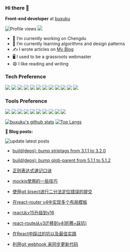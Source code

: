 ### Hi there 👋

**Front-end developer** at  [buxuku](https://github.com/buxuku)

![Profile views](https://gpvc.arturio.dev/buxuku)  <img src="https://img.shields.io/github/followers/buxuku?label=Follow" style=" float:left, margin-right:10px" />

- 🔭 I’m currently working on Chengdu
- 🌱 I’m currently learning algorithms and design patterns
- ✍️  I wrote articles on <a href="https://blog.linxiaodong.com" target="_blank">My Blog</a>
- 🖥 I used to be a grassroots webmaster
- 😄 I like reading and writing


### Tech Preference

<img src="https://img.shields.io/badge/-HTML5-E34F26?style=flat&logo=html5&logoColor=white"> <img src="https://img.shields.io/badge/-CSS3-1572B6?style=flat&logo=css3&logoColor=white">
<img src="https://img.shields.io/badge/-JavaScript-eed718?style=flat&logo=javascript&logoColor=ffffff">
<img src="https://img.shields.io/badge/-React-000000?style=flat&logo=react&logoColor=00c8ff">
<img src="https://img.shields.io/badge/-MongoDB-4DB33D?style=flat&logo=mongodb&logoColor=FFFFFF">
<img src="https://img.shields.io/badge/-GraphQL-e535ab?style=flat&logo=graphql&logoColor=FFFFFF">
<img src="https://img.shields.io/badge/-MySQL-F29111?style=flat&logo=mysql&logoColor=FFFFFF">
<img src="https://img.shields.io/badge/-Express.js-787878?style=flat">
<img src="https://img.shields.io/badge/-Node.js-3C873A?style=flat&logo=Node.js&logoColor=white">
<img src="https://img.shields.io/badge/-php-777bb4?style=flat&logo=php&logoColor=white">
<img src="https://img.shields.io/badge/-python-3776ab?style=flat&logo=python&logoColor=white">
<img src="http://img.shields.io/badge/-Redis-dc382d?style=flat&logo=Redis&logoColor=white">


### Tools Preference

<img src="http://img.shields.io/badge/-Google%20Cloud%20Platform-4285F4?style=flat&logo=google%20cloud&logoColor=white"> <img src="http://img.shields.io/badge/-Git-F1502F?style=flat&logo=git&logoColor=FFFFFF">
<img src="http://img.shields.io/badge/-Github-000000?style=flat&logo=github&logoColor=FFFFFF">
<img src="http://img.shields.io/badge/-VS%20Code-007ACC?style=flat&logo=visual%20studio%20code&logoColor=white">
<img src="http://img.shields.io/badge/-webstorm-000000?style=flat&logo=webstorm&=white">
<img src="http://img.shields.io/badge/-Linux-fcc624?style=flat&logo=Linux&logoColor=white">
<img src="http://img.shields.io/badge/-NGINX-269539?style=flat&logo=NGINX&logoColor=white">
<img src="http://img.shields.io/badge/-docker-2496ed?style=flat&logo=docker&logoColor=white">
<img src="http://img.shields.io/badge/-Jenkins-d24939?style=flat&logo=Jenkins&logoColor=white">
<img src="http://img.shields.io/badge/-Vim-019733?style=flat&logo=Vim&logoColor=white">

[![buxuku's github stats](https://github-readme-stats.vercel.app/api?username=buxuku&count_private=true&include_all_commits=true)](https://github.com/buxuku/)
[![Top Langs](https://github-readme-stats.vercel.app/api/top-langs/?username=buxuku&hide=php&layout=compact)](https://github.com/buxuku)

**📝 Blog posts:**

![update latest posts](https://github.com/buxuku/buxuku/workflows/update%20latest%20posts/badge.svg)


- [build(deps): bump striptags from 3.1.1 to 3.2.0](https://github.com/buxuku/buxuku.github.io/pull/64)

- [build(deps): bump glob-parent from 5.1.1 to 5.1.2](https://github.com/buxuku/buxuku.github.io/pull/63)

- [正则表达式速记口诀](https://github.com/buxuku/buxuku.github.io/issues/61)

- [mockjs使用的一些技巧](https://github.com/buxuku/buxuku.github.io/issues/60)

- [使用git bisect进行二分法定位错误的提交](https://github.com/buxuku/buxuku.github.io/issues/59)

- [在react-router v4中实现多个布局模板](https://github.com/buxuku/buxuku.github.io/issues/58)

- [react从v15升级到v16](https://github.com/buxuku/buxuku.github.io/issues/57)

- [react-route从v3迁移到v4(折腾+踩坑)](https://github.com/buxuku/buxuku.github.io/issues/56)

- [在React中踩过的坑以及最佳实践](https://github.com/buxuku/buxuku.github.io/issues/55)

- [利用git webhook 来同步更新代码](https://github.com/buxuku/buxuku.github.io/issues/54)


